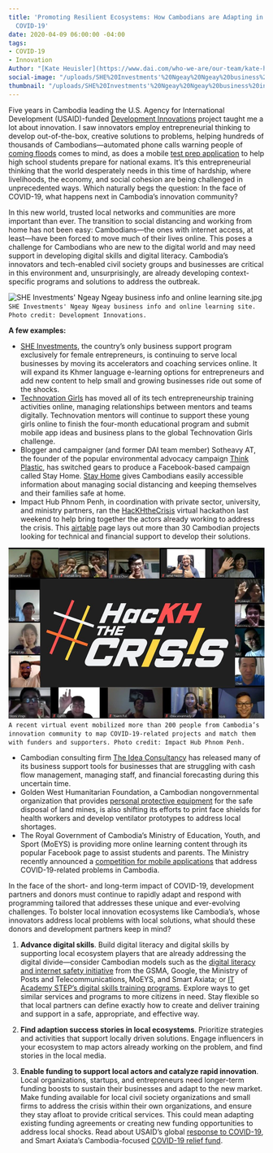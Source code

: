 ```yaml
---
title: 'Promoting Resilient Ecosystems: How Cambodians are Adapting in the Face of
  COVID-19'
date: 2020-04-09 06:00:00 -04:00
tags:
- COVID-19
- Innovation
Author: "[Kate Heuisler](https://www.dai.com/who-we-are/our-team/kate-heuisler) "
social-image: "/uploads/SHE%20Investments'%20Ngeay%20Ngeay%20business%20info%20and%20online%20learning%20site.jpg"
thumbnail: "/uploads/SHE%20Investments'%20Ngeay%20Ngeay%20business%20info%20and%20online%20learning%20site.jpg"
---
```


Five years in Cambodia leading the U.S. Agency for International Development (USAID)-funded [Development Innovations](https://www.dai.com/our-work/projects/cambodia-development-innovations) project taught me a lot about innovation. I saw innovators employ entrepreneurial thinking to develop out-of-the-box, creative solutions to problems, helping hundreds of thousands of Cambodians—automated phone calls warning people of [coming floods](https://www.development-innovations.org/blog/the-tech-mermaid-alert/) comes to mind, as does a mobile [test prep application](https://www.edemy.org/#tesdopi) to help high school students prepare for national exams. It’s this entrepreneurial thinking that the world desperately needs in this time of hardship, where livelihoods, the economy, and social cohesion are being challenged in unprecedented ways. Which naturally begs the question: In the face of COVID-19, what happens next in Cambodia’s innovation community?

<!--more-->

In this new world, trusted local networks and communities are more important than ever. The transition to social distancing and working from home has not been easy: Cambodians—the ones with internet access, at least—have been forced to move much of their lives online. This poses a challenge for Cambodians who are new to the digital world and may need support in developing digital skills and digital literacy. Cambodia’s innovators and tech-enabled civil society groups and businesses are critical in this environment and, unsurprisingly, are already developing context-specific programs and solutions to address the outbreak.

![SHE Investments' Ngeay Ngeay business info and online learning site.jpg](/uploads/SHE%20Investments'%20Ngeay%20Ngeay%20business%20info%20and%20online%20learning%20site.jpg)`SHE Investments' Ngeay Ngeay business info and online learning site. Photo credit: Development Innovations.`

**A few examples:**

* [SHE Investments](https://www.sheinvestments.com/), the country’s only business support program exclusively for female entrepreneurs, is continuing to serve local businesses by moving its accelerators and coaching services online. It will expand its Khmer language e-learning options for entrepreneurs and add new content to help small and growing businesses ride out some of the shocks.
* [Technovation Girls](http://technovationcambodia.com/) has moved all of its tech entrepreneurship training activities online, managing relationships between mentors and teams digitally. Technovation mentors will continue to support these young girls online to finish the four-month educational program and submit mobile app ideas and business plans to the global Technovation Girls challenge.
* Blogger and campaigner (and former DAI team member) Sotheavy AT, the founder of the popular environmental advocacy campaign [Think Plastic](https://www.facebook.com/ThinkPlasticNow), has switched gears to produce a Facebook-based campaign called Stay Home. [Stay Home](https://www.facebook.com/stayhome11/) gives Cambodians easily accessible information about managing social distancing and keeping themselves and their families safe at home.
* Impact Hub Phnom Penh, in coordination with private sector, university, and ministry partners, ran the [HacKHtheCrisis](http://geeksincambodia.com/more-than-35-solutions-to-fight-covid-19-in-cambodia-found-at-hackhthecrisis/) virtual hackathon last weekend to help bring together the actors already working to address the crisis. This [airtable](https://airtable.com/shrfFRp1yD7mVq1CQ/tbl7cKMi1NsjBTnQD/viwRR5Vamfvq3zK9Y?blocks=hide) page lays out more than 30 Cambodian projects looking for technical and financial support to develop their solutions.

![Impact Hub HacKHthecrisis.jpg](/uploads/Impact%20Hub%20HacKHthecrisis.jpg)`A recent virtual event mobilized more than 200 people from Cambodia’s innovation community to map COVID-19-related projects and match them with funders and supporters. Photo credit: Impact Hub Phnom Penh.`

* Cambodian consulting firm [The Idea Consultancy](https://www.theideaconsultants.co/blog/howtomanageyourcashduringcovid19smallbusiness) has released many of its business support tools for businesses that are struggling with cash flow management, managing staff, and financial forecasting during this uncertain time.
* Golden West Humanitarian Foundation, a Cambodian nongovernmental organization that provides [personal protective equipment](https://cambodianess.com/article/ngo-to-create-medical-face-shields-for-cambodian-healthcare-workers) for the safe disposal of land mines, is also shifting its efforts to print face shields for health workers and develop ventilator prototypes to address local shortages.
* The Royal Government of Cambodia’s Ministry of Education, Youth, and Sport (MoEYS) is providing more online learning content through its popular Facebook page to assist students and parents. The Ministry recently announced a [competition for mobile applications](http://www.moeys.gov.kh/index.php/en/minister-page/3579.html#.Xo4LA4hKhPZ) that address COVID-19-related problems in Cambodia.

In the face of the short- and long-term impact of COVID-19, development partners and donors must continue to rapidly adapt and respond with programming tailored that addresses these unique and ever-evolving challenges. To bolster local innovation ecosystems like Cambodia’s, whose innovators address local problems with local solutions, what should these donors and development partners keep in mind?

1. **Advance digital skills**. Build digital literacy and digital skills by supporting local ecosystem players that are already addressing the digital divide—consider Cambodian models such as the [digital literacy and internet safety initiative](https://www.smart.com.kh/cambodias-digital-literacy-and-internet-safety-pilot-program-concludes/) from the GSMA, Google, the Ministry of Posts and Telecommunications, MoEYS, and Smart Axiata; or [IT Academy STEP’s digital skills training programs](https://cambodia.itstep.org/about-academy/). Explore ways to get similar services and programs to more citizens in need. Stay flexible so that local partners can define exactly how to create and deliver training and support in a safe, appropriate, and effective way.

2. **Find adaption success stories in local ecosystems**. Prioritize strategies and activities that support locally driven solutions. Engage influencers in your ecosystem to map actors already working on the problem, and find stories in the local media.

3. **Enable funding to support local actors and catalyze rapid innovation**. Local organizations, startups, and entrepreneurs need longer-term funding boosts to sustain their businesses and adapt to the new market. Make funding available for local civil society organizations and small firms to address the crisis within their own organizations, and ensure they stay afloat to provide critical services. This could mean adapting existing funding agreements or creating new funding opportunities to address local shocks. Read about USAID’s global [response to COVID-19](https://www.usaid.gov/coronavirus/funding-requests-unsolicited-proposals), and Smart Axiata’s Cambodia-focused [COVID-19 relief fund](https://www.smart.com.kh/smart-axiata-announces-1-million-usd-covid-19-relief-fund/).